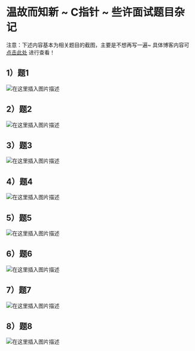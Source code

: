 温故而知新 ~ C指针 ~ 些许面试题目杂记
=
注意：下述内容基本为相关题目的截图，主要是不想再写一遍~
具体博客内容可 [点击此处](https://blog.csdn.net/m0_51961114/article/details/125287057) 进行查看！ 

## 1）题1
![在这里插入图片描述](https://img-blog.csdnimg.cn/dd8d79efd7474297a8d3c10655c5b33c.png)
## 2）题2
![在这里插入图片描述](https://img-blog.csdnimg.cn/01e88d13c7c745f1bac1b9062c0c5ae7.png)
## 3）题3
![在这里插入图片描述](https://img-blog.csdnimg.cn/b422e1614ff0429b923047690192292d.png)
## 4）题4
![在这里插入图片描述](https://img-blog.csdnimg.cn/3495d1d8a1ad4dcba502b54a30befdc9.png)
## 5）题5
![在这里插入图片描述](https://img-blog.csdnimg.cn/c5a296a9bed44fd486e2c6682613a95b.png)
## 6）题6
![在这里插入图片描述](https://img-blog.csdnimg.cn/748c189f949e456d8a005067811e69ba.png)
## 7）题7
![在这里插入图片描述](https://img-blog.csdnimg.cn/a1cdc4604ed3454990a2b69e8671752c.png)
## 8）题8
![在这里插入图片描述](https://img-blog.csdnimg.cn/61241c1cc0df4cac908a0ea5d40fb4ca.png)
